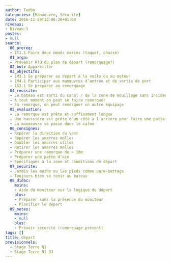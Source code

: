```yaml
---
author: Teebo
categories: [Manoeuvre, Sécurité]
date: 2016-11-29T12:06:20+01:00
niveaux:
- Niveau-1
postes:
- null
seance:
  00_prereq:
  - 1T1.1 Faire deux nœuds marins (taquet, chaise)
  01_orga:
  - Prévenir RTQ du plan de départ (remorquage?)
  02_but: Appareiller
  03_objectifs:
  - 1M3.1 Se préparer au départ à la voile ou au moteur
  - 1M4.1 Participer aux manœuvres d’entrée et de sortie de port
  - 1S2.1 Se préparer au remorquage
  04_reussite:
  - Le bateau est sorti du canal / de la zone de mouillage sans incident
  - A tout moment on peut se faire remorquer
  - En remorque, on peut remorquer un autre équipage
  05_evaluation:
  - La remorque est prête et suffisament longue
  - Une haussière est prête d'un côté à l'arrière pour faire une patte d'oie
  - La manoeuvre se passe dans le calme
  06_consignes:
  - Repérer la direction du vent
  - Repérer les amarres molles
  - Doubler les amarres utiles
  - Retirer les amarres molles
  - Préparer une remorque de > 10m
  - Préparer une patte d'oie
  - Spécifiques à la zone et conditions de départ
  07_securite:
  - Jamais les mains ou les pieds comme pare-battage
  - Toujours bien se tenir au bateau
  08_didac:
    moins:
    - Aide du moniteur sur la logique de départ
    plus:
    - Préparer sans la présence du moniteur
    - Planifier le départ
  09_meteo:
    moins:
    - null
    plus:
    - Prévoir sécurité (remorquage présent)
tags: []
title: départ
previsionnels:
  - Stage Terre N1
  - Stage Terre N1 3J
---
```

